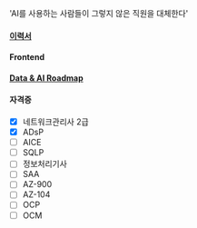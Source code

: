 'AI를 사용하는 사람들이 그렇지 않은 직원을 대체한다'  

#### [이력서](https://jiwontwopunch.notion.site/1123e2a4ccdd476384f7118e8b4c4710?pvs=4)
#### Frontend
#### [Data & AI Roadmap](https://jiwontwopunch.notion.site/a53e39a51d7e4dc2add40a3f896539fc?pvs=4)
#### 자격증
- [x]  네트워크관리사 2급
- [x]  ADsP
- [ ]  AICE
- [ ]  SQLP
- [ ]  정보처리기사
- [ ]  SAA
- [ ]  AZ-900
- [ ]  AZ-104
- [ ]  OCP
- [ ]  OCM
